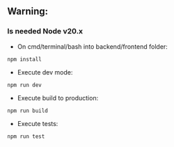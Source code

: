 ## Warning:
### Is needed Node v20.x

- On cmd/terminal/bash into backend/frontend folder:
```
npm install
```

- Execute dev mode:
```
npm run dev
```

- Execute build to production:
```
npm run build
```

- Execute tests:
```
npm run test
```
